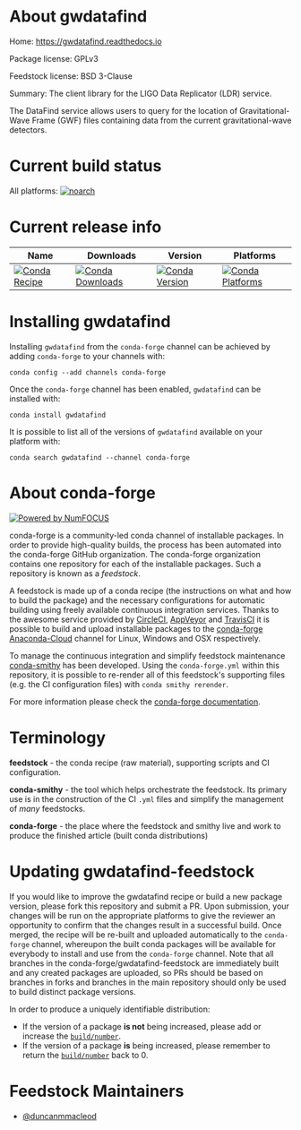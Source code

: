 <!--
# -*- mode: jinja -*-
-->

About gwdatafind
================

Home: https://gwdatafind.readthedocs.io

Package license: GPLv3

Feedstock license: BSD 3-Clause

Summary: The client library for the LIGO Data Replicator (LDR) service.

The DataFind service allows users to query for the location of
Gravitational-Wave Frame (GWF) files containing data from the current
gravitational-wave detectors.


Current build status
====================

All platforms:
[![noarch](https://img.shields.io/circleci/project/github/conda-forge/gwdatafind-feedstock/master.svg?label=noarch)](https://circleci.com/gh/conda-forge/gwdatafind-feedstock)

Current release info
====================

| Name | Downloads | Version | Platforms |
| --- | --- | --- | --- |
| [![Conda Recipe](https://img.shields.io/badge/recipe-gwdatafind-green.svg)](https://anaconda.org/conda-forge/gwdatafind) | [![Conda Downloads](https://img.shields.io/conda/dn/conda-forge/gwdatafind.svg)](https://anaconda.org/conda-forge/gwdatafind) | [![Conda Version](https://img.shields.io/conda/vn/conda-forge/gwdatafind.svg)](https://anaconda.org/conda-forge/gwdatafind) | [![Conda Platforms](https://img.shields.io/conda/pn/conda-forge/gwdatafind.svg)](https://anaconda.org/conda-forge/gwdatafind) |

Installing gwdatafind
=====================

Installing `gwdatafind` from the `conda-forge` channel can be achieved by adding `conda-forge` to your channels with:

```
conda config --add channels conda-forge
```

Once the `conda-forge` channel has been enabled, `gwdatafind` can be installed with:

```
conda install gwdatafind
```

It is possible to list all of the versions of `gwdatafind` available on your platform with:

```
conda search gwdatafind --channel conda-forge
```


About conda-forge
=================

[![Powered by NumFOCUS](https://img.shields.io/badge/powered%20by-NumFOCUS-orange.svg?style=flat&colorA=E1523D&colorB=007D8A)](http://numfocus.org)

conda-forge is a community-led conda channel of installable packages.
In order to provide high-quality builds, the process has been automated into the
conda-forge GitHub organization. The conda-forge organization contains one repository
for each of the installable packages. Such a repository is known as a *feedstock*.

A feedstock is made up of a conda recipe (the instructions on what and how to build
the package) and the necessary configurations for automatic building using freely
available continuous integration services. Thanks to the awesome service provided by
[CircleCI](https://circleci.com/), [AppVeyor](https://www.appveyor.com/)
and [TravisCI](https://travis-ci.org/) it is possible to build and upload installable
packages to the [conda-forge](https://anaconda.org/conda-forge)
[Anaconda-Cloud](https://anaconda.org/) channel for Linux, Windows and OSX respectively.

To manage the continuous integration and simplify feedstock maintenance
[conda-smithy](https://github.com/conda-forge/conda-smithy) has been developed.
Using the ``conda-forge.yml`` within this repository, it is possible to re-render all of
this feedstock's supporting files (e.g. the CI configuration files) with ``conda smithy rerender``.

For more information please check the [conda-forge documentation](https://conda-forge.org/docs/).

Terminology
===========

**feedstock** - the conda recipe (raw material), supporting scripts and CI configuration.

**conda-smithy** - the tool which helps orchestrate the feedstock.
                   Its primary use is in the construction of the CI ``.yml`` files
                   and simplify the management of *many* feedstocks.

**conda-forge** - the place where the feedstock and smithy live and work to
                  produce the finished article (built conda distributions)


Updating gwdatafind-feedstock
=============================

If you would like to improve the gwdatafind recipe or build a new
package version, please fork this repository and submit a PR. Upon submission,
your changes will be run on the appropriate platforms to give the reviewer an
opportunity to confirm that the changes result in a successful build. Once
merged, the recipe will be re-built and uploaded automatically to the
`conda-forge` channel, whereupon the built conda packages will be available for
everybody to install and use from the `conda-forge` channel.
Note that all branches in the conda-forge/gwdatafind-feedstock are
immediately built and any created packages are uploaded, so PRs should be based
on branches in forks and branches in the main repository should only be used to
build distinct package versions.

In order to produce a uniquely identifiable distribution:
 * If the version of a package **is not** being increased, please add or increase
   the [``build/number``](https://conda.io/docs/user-guide/tasks/build-packages/define-metadata.html#build-number-and-string).
 * If the version of a package **is** being increased, please remember to return
   the [``build/number``](https://conda.io/docs/user-guide/tasks/build-packages/define-metadata.html#build-number-and-string)
   back to 0.

Feedstock Maintainers
=====================

* [@duncanmmacleod](https://github.com/duncanmmacleod/)

